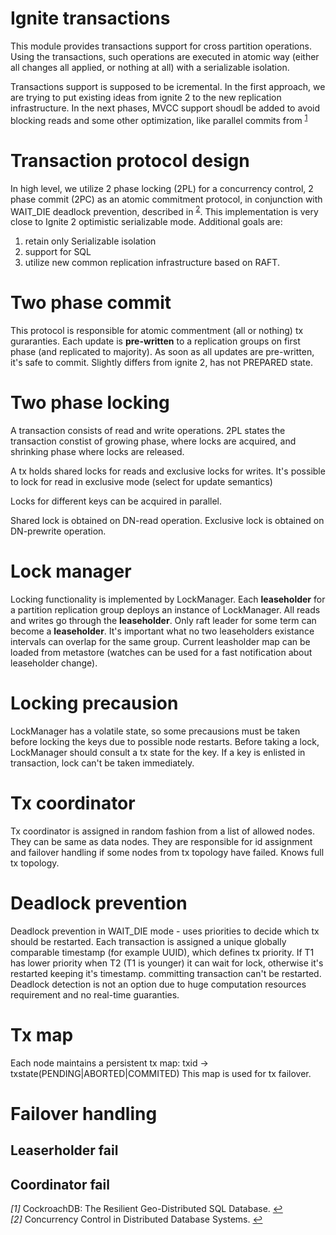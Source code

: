 # Ignite transactions
This module provides transactions support for cross partition operations. Using the transactions, such operations are
executed in atomic way (either all changes all applied, or nothing at all) with a serializable isolation.

Transactions support is supposed to be icremental. In the first approach, we are trying to put existing ideas from
ignite 2 to the new replication infrastructure. In the next phases, MVCC support shoudl be added to avoid blocking reads 
and some other optimization, like parallel commits from <sup id="a1">[1](#f1)</sup>

# Transaction protocol design

In high level, we utilize 2 phase locking (2PL) for a concurrency control, 2 phase commit (2PC) as an atomic commitment 
protocol, in conjunction with WAIT_DIE deadlock prevention, described in <sup id="a2">[2](#f2)</sup>. 
This implementation is very close to Ignite 2 optimistic serializable mode. 
Additional goals are: 
1) retain only Serializable isolation 
2) support for SQL 
3) utilize new common replication infrastructure based on RAFT.

# Two phase commit
This protocol is responsible for atomic commentment (all or nothing) tx guraranties.
Each update is **pre-written** to a replication groups on first phase (and replicated to majority).
As soon as all updates are pre-written, it's safe to commit.
Slightly differs from ignite 2, has not PREPARED state.


# Two phase locking
A transaction consists of read and write operations. 2PL states the transaction constist of growing phase,
where locks are acquired, and shrinking phase where locks are released.

A tx holds shared locks for reads and exclusive locks for writes.
It's possible to lock for read in exclusive mode (select for update semantics)

Locks for different keys can be acquired in parallel.

Shared lock is obtained on DN-read operation.
Exclusive lock is obtained on DN-prewrite operation.

# Lock manager
Locking functionality is implemented by LockManager. 
Each **leaseholder** for a partition replication group deploys an instance of LockManager. 
All reads and writes go through the **leaseholder**. Only raft leader for some term can become a **leaseholder**.
It's important what no two leaseholders existance intervals can overlap for the same group. 
Current leasholder map can be loaded from metastore (watches can be used for a fast notification about leaseholder change).

# Locking precausion
LockManager has a volatile state, so some precausions must be taken before locking the keys due to possible node restarts.
Before taking a lock, LockManager should consult a tx state for the key. If a key is enlisted in transaction,
lock can't be taken immediately.

# Tx coordinator
Tx coordinator is assigned in random fashion from a list of allowed nodes. They can be same as data nodes.
They are responsible for id assignment and failover handling if some nodes from tx topology have failed. 
Knows full tx topology.

# Deadlock prevention
Deadlock prevention in WAIT_DIE mode - uses priorities to decide which tx should be restarted.
Each transaction is assigned a unique globally comparable timestamp (for example UUID), which defines tx priority.
If T1 has lower priority when T2 (T1 is younger) it can wait for lock, otherwise it's restarted keeping it's timestamp.
committing transaction can't be restarted.
Deadlock detection is not an option due to huge computation resources requirement and no real-time guaranties.

# Tx map
Each node maintains a persistent tx map:
txid -> txstate(PENDING|ABORTED|COMMITED)
This map is used for tx failover.

# Failover handling

## Leaserholder fail

## Coordinator fail

<em id="f1">[1]</em> CockroachDB: The Resilient Geo-Distributed SQL Database. [↩](#a1)<br/>
<em id="f2">[2]</em> Concurrency Control in Distributed Database Systems. [↩](#a2)
 